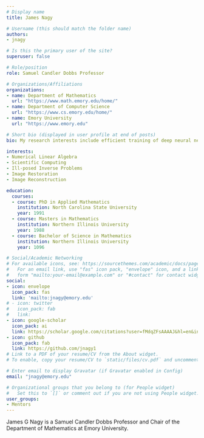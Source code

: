 ```yaml
---
# Display name
title: James Nagy

# Username (this should match the folder name)
authors:
- jnagy

# Is this the primary user of the site?
superuser: false

# Role/position
role: Samuel Candler Dobbs Professor

# Organizations/Affiliations
organizations:
- name: Department of Mathematics
  url: "https://www.math.emory.edu/home/"
- name: Department of Computer Science
  url: "https://www.cs.emory.edu/home/"
- name: Emory University
  url: "https://www.emory.edu"

# Short bio (displayed in user profile at end of posts)
bio: My research interests include efficient training of deep neural networks and optimal representations of high-dimensional data.

interests:
- Numerical Linear Algebra
- Scientific Computing
- Ill-posed Inverse Problems
- Image Restoration
- Image Reconstruction

education:
  courses:
  - course: PhD in Applied Mathematics
    institution: North Carolina State University
    year: 1991
  - course: Masters in Mathematics
    institution: Northern Illinois University
    year: 1988
  - course: Bachelor of Science in Mathematics
    institution: Northern Illinois University
    year: 1096

# Social/Academic Networking
# For available icons, see: https://sourcethemes.com/academic/docs/page-builder/#icons
#   For an email link, use "fas" icon pack, "envelope" icon, and a link in the
#   form "mailto:your-email@example.com" or "#contact" for contact widget.
social:
- icon: envelope
  icon_pack: fas
  link: 'mailto:jnagy@emory.edu'
# - icon: twitter
#   icon_pack: fab
#   link: 
- icon: google-scholar
  icon_pack: ai
  link: https://scholar.google.com/citations?user=fMdqZFsAAAAJ&hl=en&inst=15365353816232672843
- icon: github
  icon_pack: fab
  link: https://github.com/jnagy1
# Link to a PDF of your resume/CV from the About widget.
# To enable, copy your resume/CV to `static/files/cv.pdf` and uncomment the lines below.

# Enter email to display Gravatar (if Gravatar enabled in Config)
email: "jnagy@emory.edu"

# Organizational groups that you belong to (for People widget)
#   Set this to `[]` or comment out if you are not using People widget.
user_groups:
- Mentors
---
```


James G Nagy is a Samuel Candler Dobbs Professor and Chair of the Department of Mathematics at Emory University. 
